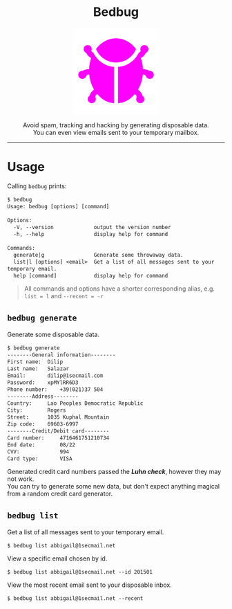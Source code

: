 <h1 align="center">Bedbug</h1>
<p align="center">
 <img src="./logo.svg" alt="logo" />
</p>
<p align="center">Avoid spam, tracking and hacking by generating disposable data.<br />You can even view emails sent to your temporary mailbox.</p>

---

# Usage

Calling `bedbug` prints:

```console
$ bedbug
Usage: bedbug [options] [command]

Options:
  -V, --version             output the version number
  -h, --help                display help for command

Commands:
  generate|g                Generate some throwaway data.
  list|l [options] <email>  Get a list of all messages sent to your temporary email.
  help [command]            display help for command
```

> All commands and options have a shorter corresponding alias, e.g. `list = l` and `--recent = -r`

## `bedbug generate`

Generate some disposable data.

```console
$ bedbug generate
--------General information--------
First name:	 Dilip
Last name:	 Salazar
Email:		 dilip@1secmail.com
Password:	 xpMYlRR6D3
Phone number:	 +39(021)37 504
--------Address--------
Country:	 Lao Peoples Democratic Republic
City:		 Rogers
Street:		 1035 Kuphal Mountain
Zip code:	 69603-6997
--------Credit/Debit card--------
Card number:	 4716461751210734
End date:	 	 08/22
CVV:			 994
Card type:	 	 VISA
```

Generated credit card numbers passed the **_Luhn check_**, however they may not work.<br /> You can try to generate some new data, but don't expect anything magical from a random credit card generator.

## `bedbug list`

Get a list of all messages sent to your temporary email.

```console
$ bedbug list abbigail@1secmail.net
```

View a specific email chosen by id.

```console
$ bedbug list abbigail@1secmail.net --id 201501
```

View the most recent email sent to your disposable inbox.

```console
$ bedbug list abbigail@1secmail.net --recent
```
